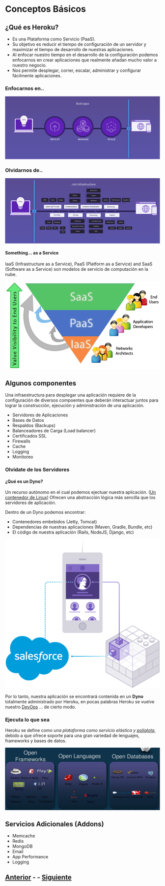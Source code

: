 # Conceptos Básicos

## ¿Qué es Heroku?

* Es una Plataforma como Servicio (PaaS).
* Su objetivo es reducir el tiempo de configuración de un servidor y maximizar el tiempo de desarrollo de nuestras aplicaciones.
* Al enfocar nuestro tiempo en el desarrollo de la configuración podemos enfocarnos en crear aplicaciones que realmente añadan mucho valor a nuestro negocio.
* Nos permite desplegar, correr, escalar, administrar y configurar fácilmente aplicaciones.

### Enfocarnos en..

![Focus](assets/focuson.png)

### Olvidarnos de..

![Forget](assets/forgetthis.png)

#### Something... as a Service

IaaS (Infrastructure as a Service), PaaS (Platform as a Service) and SaaS (Software as a Service) son modelos de servicio de computación en la nube.

![As A Service](assets/iaas-paas-saas.jpg)

## Algunos componentes

Una infraestructura para desplegar una aplicación requiere de la configuración de diversos compoentes que deberán interactuar juntos para lograr la construcción, ejecución y administración de una aplicación.
* Servidores de Aplicaciones
* Bases de Datos
* Respaldos (Backups)
* Balanceadores de Carga (Load balancer)
* Certificados SSL
* Firewalls
* Cache
* Logging
* Monitoreo

### Olvidate de los Servidores

#### ¿Qué es un Dyno?

Un recurso autónomo en el cual podemos ejectuar nuestra aplicación. ([Un contenedor de Linux](https://linuxcontainers.org/)) Ofrecen una abstracción lógica más sencilla que los servidores de aplicación.

Dentro de un Dyno podemos encontrar:
* Contenedores embebidos (Jetty, Tomcat)
* Dependencias de nuestras aplicaciones (Maven, Gradle, Bundle, etc)
* El código de nuestra aplicación (Rails, NodeJS, Django, etc)

![Heroku Dyno](assets/herokudyno.png)

Por lo tanto, nuestra aplicación se encontrará contenida en un **Dyno** totalmente administrado por Heroku, en pocas palabras Heroku se vuelve nuestro [DevOps](https://es.wikipedia.org/wiki/DevOps) ... de cierto modo.

### Ejecuta lo que sea

Heroku se define como *una plataforma como servicio elástica y [políglota](https://es.wikipedia.org/wiki/Pol%C3%ADglota)*, debido a que ofrece soporte para una gran variedad de lenguajes, frameworks y bases de datos.

![Heroku Polyglot](assets/herokupolyglot.png)

## Servicios Adicionales (Addons)

* Memcache
* Redis
* MongoDB
* Email
* App Performance
* Logging

## [Anterior](PAGE1.md) - - [Siguiente](PAGE3.md)
